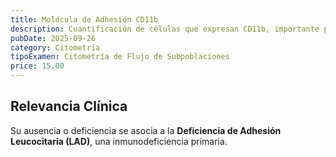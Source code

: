 ```yaml
---
title: Molécula de Adhesión CD11b
description: Cuantificación de células que expresan CD11b, importante para la **adhesión, migración y fagocitosis** de neutrófilos, monocitos y células NK.
pubDate: 2025-09-26
category: Citometría
tipoExamen: Citometría de Flujo de Subpoblaciones
price: 15.00
---
```


## Relevancia Clínica
Su ausencia o deficiencia se asocia a la **Deficiencia de Adhesión Leucocitaria (LAD)**, una inmunodeficiencia primaria.